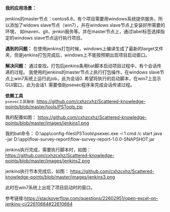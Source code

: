**我的应用场景：**

jenkins的master节点：centos6.8，有个项目需要用windows系统提供服务，所以添加了widows slave节点（win7），并在windows slave节点上安装好所需要的环境，
如maven、git、jenkin服务等。并在master节点上，通过label标签选择指定的windows slave节点运行执行项目。

**遇到的问题：**
    在使用jenkins打包时候，windows上编译生成了最新的target文件夹，但是jenkins打包完成后，windows上不能按预期出现项目启动窗口。

**解决问题：**
    通过查找，打包后jenkins条用bat脚本启动项目过程中，有个会话传递的过程。
    我使用的jenkins的master节点上执行打包操作，在windows slave节点上win7系统上运行此job，此为会话0.
    希望将执行的启动脚本，在win7上显示GUI窗口，此为会话1.
    需要借助psexec程序来完成会话传递过程。

**依赖工具**    
    `psexec工具路径`:
        https://github.com/cxhzcxhz/Scattered-knowledge-points/blob/master/tools/PSTools.zip
        
我的配置如图：
    https://github.com/cxhzcxhz/Scattered-knowledge-points/blob/master/images/jenkins1.png
    
我的bat命令：
    D:\app\config-files\PSTools\psexec.exe -i 1 cmd /c start java -jar D:\app\flow-survey-report\flow-survey-report-1.0.0-SNAPSHOT.jar
    
jenkins执行完成，需要执行脚本时，如图：
    https://github.com/cxhzcxhz/Scattered-knowledge-points/blob/master/images/jenkins2.png
    
jenkins执行节本完成后，如图：
    https://github.com/cxhzcxhz/Scattered-knowledge-points/blob/master/images/jenkins3.png
    
此时在win7系统上出现了项目启动时的窗口。

参考链接:https://stackoverflow.com/questions/22602951/open-excel-on-jenkins-ci/22610664#22610664
